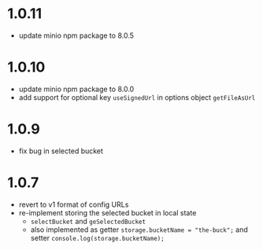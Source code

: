 # 1.0.11

- update minio npm package to 8.0.5

# 1.0.10

- update minio npm package to 8.0.0
- add support for optional key `useSignedUrl` in options object `getFileAsUrl`

# 1.0.9

- fix bug in selected bucket

# 1.0.7

- revert to v1 format of config URLs
- re-implement storing the selected bucket in local state
  - `selectBucket` and `geSelectedBucket`
  - also implemented as getter
    `storage.bucketName = "the-buck";` and setter `console.log(storage.bucketName);`
